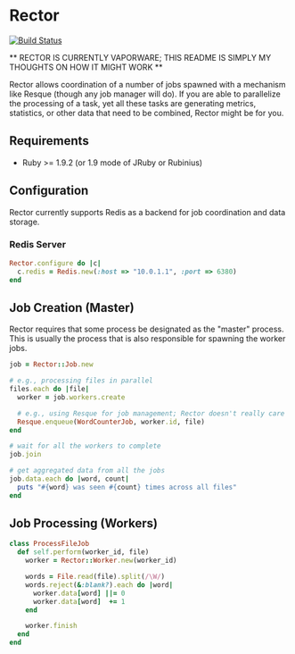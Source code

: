 # Rector

[![Build Status](https://secure.travis-ci.org/alindeman/rector.png)](http://travis-ci.org/alindeman/rector)

** RECTOR IS CURRENTLY VAPORWARE; THIS README IS SIMPLY MY THOUGHTS ON
HOW IT MIGHT WORK **

Rector allows coordination of a number of jobs spawned with a mechanism
like Resque (though any job manager will do). If you are able to parallelize
the processing of a task, yet all these tasks are generating metrics,
statistics, or other data that need to be combined, Rector might be for you.

## Requirements

* Ruby >= 1.9.2 (or 1.9 mode of JRuby or Rubinius)

## Configuration

Rector currently supports Redis as a backend for job coordination and
data storage.

### Redis Server

```ruby
Rector.configure do |c|
  c.redis = Redis.new(:host => "10.0.1.1", :port => 6380)
end
```

## Job Creation (Master)

Rector requires that some process be designated as the "master" process.
This is usually the process that is also responsible for spawning the
worker jobs.

```ruby
job = Rector::Job.new

# e.g., processing files in parallel
files.each do |file|
  worker = job.workers.create

  # e.g., using Resque for job management; Rector doesn't really care
  Resque.enqueue(WordCounterJob, worker.id, file)
end

# wait for all the workers to complete
job.join

# get aggregated data from all the jobs
job.data.each do |word, count|
  puts "#{word} was seen #{count} times across all files"
end
```

## Job Processing (Workers)

```ruby
class ProcessFileJob
  def self.perform(worker_id, file)
    worker = Rector::Worker.new(worker_id)

    words = File.read(file).split(/\W/)
    words.reject(&:blank?).each do |word|
      worker.data[word] ||= 0 
      worker.data[word]  += 1
    end

    worker.finish
  end
end
```
